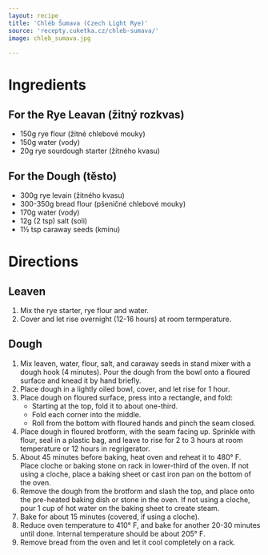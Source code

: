 ```yaml
---
layout: recipe
title: 'Chléb Šumava (Czech Light Rye)'
source: 'recepty.cuketka.cz/chleb-sumava/'
image: chleb_sumava.jpg
    
---
```


# Ingredients 

## For the Rye Leavan (žitný rozkvas)

- 150g rye flour (žitné chlebové mouky)
- 150g water (vody)
- 20g rye sourdough starter (žitného kvasu)

## For the Dough (těsto)

- 300g rye levain (žitného kvasu)
- 300-350g bread flour (pšeničné chlebové mouky)
- 170g water (vody)
- 12g (2 tsp) salt (soli)
- 1½ tsp caraway seeds (kmínu)

# Directions

## Leaven 

1. Mix the rye starter, rye flour and water. 
2. Cover and let rise overnight (12-16 hours) at room termperature. 

## Dough 

1. Mix leaven, water, flour, salt, and caraway seeds in stand mixer with a dough hook (4 minutes). Pour the dough from the bowl onto a floured surface and knead it by hand briefly. 
2. Place dough in a lightly oiled bowl, cover, and let rise for 1 hour.
3. Place dough on floured surface, press into a rectangle, and fold: 
	- Starting at the top, fold it to about one-third. 
	- Fold each corner into the middle. 
	- Roll from the bottom with floured hands and pinch the seam closed. 
4. Place dough in floured brotform, with the seam facing up. Sprinkle with flour, seal in a plastic bag, and leave to rise for 2 to 3 hours at room temperature or 12 hours in regrigerator.
5. About 45 minutes before baking, heat oven and reheat it to 480° F. Place cloche or baking stone on rack in lower-third of the oven. If not using a cloche, place a baking sheet or cast iron pan on the bottom of the oven. 
6. Remove the dough from the brotform and slash the top, and place onto the pre-heated baking dish or stone in the oven. If not using a cloche, pour 1 cup of hot water on the baking sheet to create steam.
7. Bake for about 15 minutes (covered, if using a cloche). 
8. Reduce oven temperature to 410° F, and bake for another 20-30 minutes until done. Internal temperature should be about 205° F.
9. Remove bread from the oven and let it cool completely on a rack. 